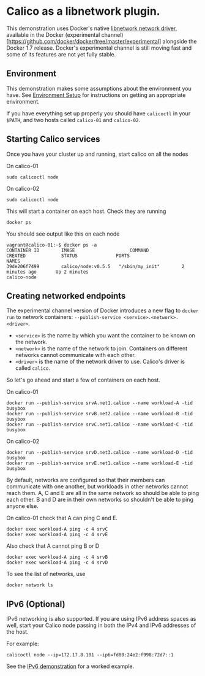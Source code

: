 # Calico as a libnetwork plugin.
This demonstration uses Docker's native [libnetwork network driver](https://github.com/docker/libnetwork), available in the Docker (experimental channel)[https://github.com/docker/docker/tree/master/experimental] alongside the Docker 1.7 release. Docker's experimental channel is still moving fast and some of its features are not yet fully stable.

## Environment
This demonstration makes some assumptions about the environment you have. See 
[Environment Setup](EnvironmentSetup.md) for instructions on getting an 
appropriate environment.

If you have everything set up properly you should have `calicoctl` in your 
`$PATH`, and two hosts called `calico-01` and `calico-02`.

## Starting Calico services<a id="calico-services"></a>

Once you have your cluster up and running, start calico on all the nodes

On calico-01

    sudo calicoctl node

On calico-02

    sudo calicoctl node

This will start a container on each host. Check they are running

    docker ps

You should see output like this on each node

    vagrant@calico-01:~$ docker ps -a
    CONTAINER ID        IMAGE                    COMMAND                CREATED             STATUS              PORTS                                            NAMES
    39de206f7499        calico/node:v0.5.5   "/sbin/my_init"        2 minutes ago       Up 2 minutes                                                         calico-node


## Creating networked endpoints

The experimental channel version of Docker introduces a new flag to 
`docker run` to network containers:  `--publish-service <service>.<network>.<driver>`.

 * `<service>` is the name by which you want the container to be known on the network.
 * `<network>` is the name of the network to join.  Containers on different networks cannot communicate with each other.
 * `<driver>` is the name of the network driver to use.  Calico's driver is called `calico`.

So let's go ahead and start a few of containers on each host.

On calico-01

    docker run --publish-service srvA.net1.calico --name workload-A -tid busybox
    docker run --publish-service srvB.net2.calico --name workload-B -tid busybox
    docker run --publish-service srvC.net1.calico --name workload-C -tid busybox

On calico-02

    docker run --publish-service srvD.net3.calico --name workload-D -tid busybox
    docker run --publish-service srvE.net1.calico --name workload-E -tid busybox

By default, networks are configured so that their members can communicate with 
one another, but workloads in other networks cannot reach them.  A, C and E are
 all in the same network so should be able to ping each other.  B and D are in 
 their own networks so shouldn't be able to ping anyone else.
    
On calico-01 check that A can ping C and E.

    docker exec workload-A ping -c 4 srvC
    docker exec workload-A ping -c 4 srvE

Also check that A cannot ping B or D

    docker exec workload-A ping -c 4 srvB
    docker exec workload-A ping -c 4 srvD

To see the list of networks, use

    docker network ls

## IPv6 (Optional)

IPv6 networking is also supported.  If you are using IPv6 address spaces as
well, start your Calico node passing in both the IPv4 and IPv6 addresses of
the host.

For example:

    calicoctl node --ip=172.17.8.101 --ip6=fd80:24e2:f998:72d7::1
    
See the [IPv6 demonstration](DemonstrationIPv6.md) for a worked example.
